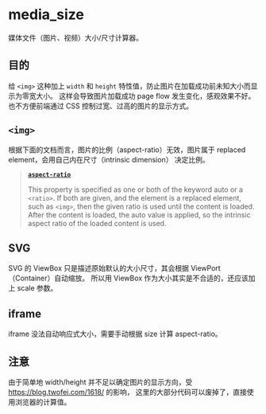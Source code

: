 # media_size

媒体文件（图片、视频）大小/尺寸计算器。

## 目的

给 `<img>` 这种加上 `width` 和 `height` 特性值，防止图片在加载成功前未知大小而显示为零宽大小。
这样会导致图片加载成功 page flow 发生变化，感观效果不好。也不方便前端通过 CSS 控制过宽、过高的图片的显示方式。

## `<img>`

根据下面的文档而言，图片的比例（aspect-ratio）无效，图片属于 replaced element，会用自己内在尺寸（intrinsic dimension） 决定比例。

> **[`aspect-ratio`](https://developer.mozilla.org/en-US/docs/Web/CSS/aspect-ratio)**
>
> This property is specified as one or both of the keyword auto or a `<ratio>`.
> If both are given, and the element is a replaced element, such as `<img>`,
> then the given ratio is used until the content is loaded.
> After the content is loaded, the auto value is applied,
> so the intrinsic aspect ratio of the loaded content is used.

## SVG

SVG 的 ViewBox 只是描述原始默认的大小尺寸，其会根据 ViewPort（Container）自动缩放。
所以用 ViewBox 作为大小其实是不合适的，还应该加上 scale 参数。

## iframe

iframe 没法自动响应式大小，需要手动根据 size 计算 aspect-ratio。

## 注意

由于简单地 width/height 并不足以确定图片的显示方向，受 <https://blog.twofei.com/1618/> 的影响，
这里的大部分代码可以废掉了，直接使用浏览器的计算值。
